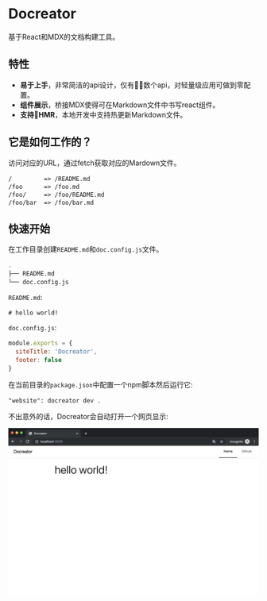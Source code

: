 # Docreator
基于React和MDX的文档构建工具。

## 特性
* **易于上手**，非常简洁的api设计，仅有数个api，对轻量级应用可做到零配置。
* **组件展示**，桥接MDX使得可在Markdown文件中书写react组件。
* **支持HMR**，本地开发中支持热更新Markdown文件。

## 它是如何工作的？
访问对应的URL，通过fetch获取对应的Mardown文件。

```
/         => /README.md
/foo      => /foo.md
/foo/     => /foo/README.md
/foo/bar  => /foo/bar.md
```

## 快速开始
在工作目录创建`README.md`和`doc.config.js`文件。

```bash
.
├── README.md
└── doc.config.js
```

`README.md`:

```
# hello world!
```

`doc.config.js`:

```javascript
module.exports = {
  siteTitle: 'Docreator',
  footer: false
}
```

在当前目录的`package.json`中配置一个npm脚本然后运行它:

```
"website": docreator dev .
```

不出意外的话，Docreator会自动打开一个网页显示:

![README.md](https://raw.githubusercontent.com/zero1five/docreator/master/website/images/quickstart.png)
